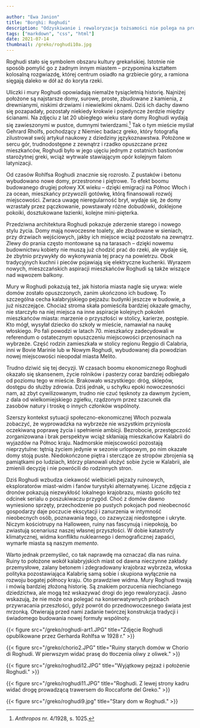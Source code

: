```yaml
---

author: "Ewa Janion"
title: "Borghi: Roghudi"
description: "Odzyskiwanie i rewaloryzacja tożsamości nie polega na próbach przywracania przeszłości, ale na twórczej konstrukcji tradycji i budowaniu nowej formuły wspólnoty. "
tags: ["markdown", "css", "html"]
date: 2021-07-14
thumbnail: /greko/roghudi10a.jpg
---
```


Roghudi stało się symbolem obszaru kultury grekańskiej. Istotnie nie sposób pomylić go z żadnym innym miastem – przypomina kształtem kolosalną rozgwiazdę, której centrum osiadło na grzbiecie góry, a ramiona sięgają daleko w dół aż do koryta rzeki.

Uliczki i mury Roghudi opowiadają niemalże tysiącletnią historię. Najniżej położone są najstarsze domy, surowe, proste, zbudowane z kamienia, z drewnianymi, niskimi drzwiami i niewielkimi oknami. Dziś ich dachy dawno się pozapadały, pozostały niekiedy krokwie i pojedyncze żerdzie między ścianami. Na zdjęciu z lat 20 ubiegłego wieku stare domy Roghudi wydają się zawieszonymi w pustce, dumnymi twierdzami.[^1] Tak o tym mieście myślał Gehrard Rholfs, pochodzący z Niemiec badacz greko, który fotografią zilustrował swój artykuł naukowy z dziedziny językoznawstwa. Położone w sercu gór, trudnodostępne z zewnątrz i rzadko opuszczane przez mieszkańców, Roghudi było w jego ujęciu jednym z ostatnich bastionów starożytnej greki, wciąż wytrwale stawiającym opór kolejnym falom latynizacji. 

Od czasów Rohlfsa Roghudi znacznie się rozrosło. Z pustaków i betonu wybudowano nowe domy, przestronne i piętrowe. To efekt boomu budowanego drugiej połowy XX wieku – dzięki emigracji na Północ Włoch i za ocean, mieszkańcy przywozili gotówkę, którą finansowali rozwój miejscowości. Zwraca uwagę nieregularność brył, wydaje się, że domy wzrastały przez pączkowanie, powstawały różne dobudówki, doklejone pokoiki, dosztukowane łazienki, kolejne mini-pięterka. 

Przedziwna architektura Roghudi pokazuje zderzenie starego i nowego stylu życia. Domy mają nowoczesne toalety, ale zbudowane w sieniach, przy drzwiach wejściowych, jakby ich miejsce wciąż pozostało na zewnątrz. Zlewy do prania często montowane są na tarasach – dzięki nowemu budownictwu kobiety nie muszą już chodzić prać do rzeki, ale wydaje się, że zbytnio przywykły do wykonywania tej pracy na powietrzu. Obok tradycyjnych kuchni i pieców pojawiają się elektryczne kuchenki. Wyrazem nowych, mieszczańskich aspiracji mieszkańców Roghudi są także wiszące nad wąwozem balkony.

Mury w Roghudi pokazują też, jak historia miasta nagle się urywa: wiele domów zostało opuszczonych, zanim ukończono ich budowę. To szczególna cecha kalabryjskiego pejzażu: budynki jeszcze w budowie, a już niszczejące. Chociaż stroma skała pomieściła bardziej okazałe gmachy, nie starczyło na niej miejsca na inne aspiracje kolejnych pokoleń mieszkańców miasta: marzenie o przyszłości w stolicy, karierze, postępie. Kto mógł, wysyłał dziecko do szkoły w mieście, namawiał na naukę włoskiego.  Po fali powodzi w latach 70. mieszkańcy zadecydowali w referendum o ostatecznym opuszczeniu miejscowości przenosinach na wybrzeże. Część rodzin zamieszkała w stolicy regionu Reggio di Calabria, inni w Bovie Marinie lub w Nowym Roghudi, wybudowanej dla powodzian nowej miejscowości nieopodal miasta Melito. 

Trudno dziwić się tej decyzji. W czasach boomu ekonomicznego Roghudi okazało się skansenem, życie rolników i pasterzy coraz bardziej odbiegało od poziomu tego w mieście. Brakowało wszystkiego: dróg, sklepów, dostępu do służby zdrowia. Dziś jednak, u schyłku epoki nowoczesności nam, aż zbyt cywilizowanym, trudno nie czuć tęsknoty za dawnym życiem, z dala od wielkomiejskiego zgiełku, rządzonym przez szacunek dla zasobów natury i troskę o innych członków wspólnoty. 

Szerszy kontekst sytuacji społeczno-ekonomicznej Włoch pozwala zobaczyć, że wyprowadzka na wybrzeże nie wszystkim przyniosła oczekiwaną poprawę życia i spełnienie ambicji. Bezrobocie, przestępczość zorganizowana i brak perspektyw wciąż skłaniają mieszkańców Kalabrii do wyjazdów na Północ kraju. Nadmorskie miejscowości pozostają nieprzytulne: tętnią życiem jedynie w sezonie urlopowym, po nim okazałe domy stoją puste. Niedokończone piętra i sterczące ze stropów zbrojenia są pamiątkami po ludziach, którzy planowali ułożyć sobie życie w Kalabrii, ale zmienili decyzję i nie powrócili do rodzinnych stron.  

Dziś Roghudi wzbudza ciekawość wielbicieli pejzaży ruinowych, eksploratorów miast-widm i fanów turystyki alternatywnej. Liczne zdjęcia z dronów pokazują niezwykłość lokalnego krajobrazu, miasto gościło też odcinek serialu o poszukiwaczu przygód. Choć z domów dawno wyniesiono sprzęty, przechodzenie po pustych pokojach pod nieobecność gospodarzy daje poczucie ekscytacji i zanurzenia w intymność nieobecnych osób, poznawania tego, co zazwyczaj niedostępne i ukryte. Niczym kościotrupy na Halloween, ruiny nas fascynują i niepokoją, bo zwiastują scenariusz naszej własnej przyszłości. W dobie katastrofy klimatycznej, widma konfliktu nuklearnego i demograficznej zapaści, wymarłe miasta są naszym *memento*. 

Warto jednak przemyśleć, co tak naprawdę ma oznaczać dla nas ruina.  Ruiny to położone wokół kalabryjskich miast od dawna nieczynne zakłady przemysłowe, zalany betonem i zdegradowany krajobraz wybrzeża, włoska polityka pozostawiająca Kalabrię samą sobie i skupiona wyłącznie na rozwoju bogatej północy kraju. Oto prawdziwe widma. Mury Roghudi trwają i mówią bardziej złożoną historię. Są znakiem porzucenia niechcianego dziedzictwa, ale mogą też wskazywać drogi do jego rewaloryzacji. Jasno wskazują, że nie może ona polegać na konserwatywnych próbach przywracania przeszłości, gdyż powrót do przednowoczesnego świata jest mrzonką. Otwierają przed nami zadanie twórczej konstrukcja tradycji i świadomego budowania nowej formuły wspólnoty.

[^1]: *Anthropos* nr. 4/1928, s. 1025.

{{< figure src="/greko/roghudi-art1.JPG" title="Zdjęcie Roghudi opublikowane przez Gerharda Rohlfsa w 1928 r." >}}

{{< figure src="/greko/chorio2.JPG" title="Ruiny starych domów w Chorio di Roghudi. W pierwszym widać prasę do tłoczenia oliwy z oliwek." >}}

{{< figure src="/greko/roghudi12.JPG" title="Wyjątkowy pejzaż i położenie Roghudi." >}}

{{< figure src="/greko/roghudi11.JPG" title="Roghudi. Z lewej strony kadru widać drogę prowadzącą trawersem do Roccaforte del Greko." >}}

{{< figure src="/greko/roghudi9.jpg" title="Stary dom w Roghudi." >}}
